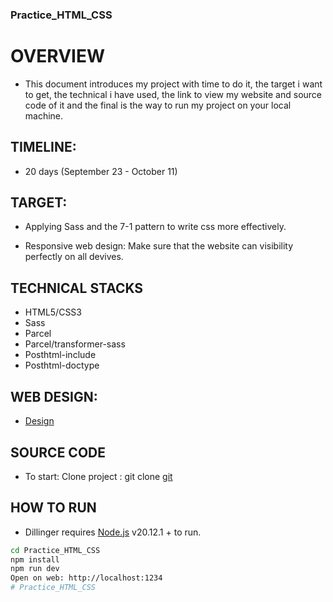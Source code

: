 ### Practice_HTML_CSS

# OVERVIEW

 - This document introduces my project with time to do it, the target i want to get, the technical i have used, the link to view my website and source code of it and the final is the way to run my project on your local machine.

## TIMELINE:

-  20 days (September 23 - October 11)

## TARGET:

- Applying Sass and the 7-1 pattern to write css more effectively.

- Responsive web design: Make sure that the website can visibility perfectly on all devives.

## TECHNICAL STACKS

- HTML5/CSS3
- Sass
- Parcel
- Parcel/transformer-sass
- Posthtml-include
- Posthtml-doctype

## WEB DESIGN:

- [Design](https://www.figma.com/file/RabBdppCXVHlM4LC0L1oSa/360%C2%B0-Agency-Simple-Website-(Community)?type=design&node-id=0-1&mode=design&t=gC3XKt06iHYD17P1-0)

## SOURCE CODE

- To start: Clone project : git clone [git](https://github.com/nhatanh19/Practice_HTML_CSS_3.git)

## HOW TO RUN

- Dillinger requires [Node.js](https://nodejs.org/) v20.12.1 + to run.


```sh
cd Practice_HTML_CSS
npm install
npm run dev
Open on web: http://localhost:1234
# Practice_HTML_CSS